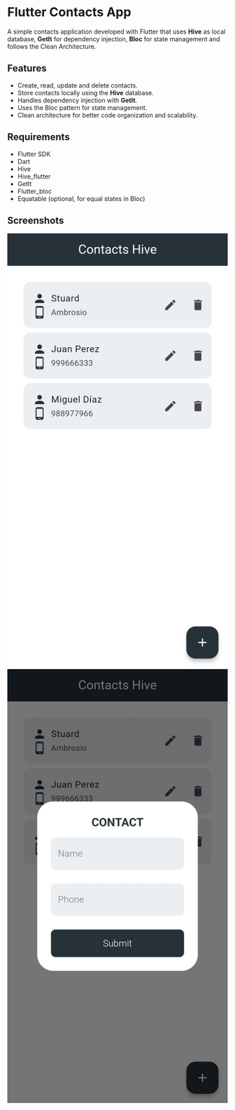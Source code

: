# Flutter Contacts App

A simple contacts application developed with Flutter that uses **Hive** as local database, **GetIt** for dependency injection, **Bloc** for state management and follows the Clean Architecture.

## Features

- Create, read, update and delete contacts.
- Store contacts locally using the **Hive** database.
- Handles dependency injection with **GetIt**.
- Uses the Bloc pattern for state management.
- Clean architecture for better code organization and scalability.

## Requirements

- Flutter SDK
- Dart
- Hive
- Hive_flutter
- GetIt
- Flutter_bloc
- Equatable (optional, for equal states in Bloc)

## Screenshots

![Screenshot 1](assets/app/Screenshot_20241103_184201.jpg)
![Screenshot 2](assets/app/Screenshot_20241103_184225.jpg)
